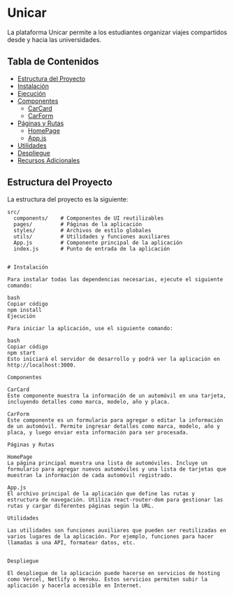 # Unicar

La plataforma Unicar permite a los estudiantes organizar viajes compartidos desde y hacia las universidades.

## Tabla de Contenidos

- [Estructura del Proyecto](#estructura-del-proyecto)
- [Instalación](#instalación)
- [Ejecución](#ejecución)
- [Componentes](#componentes)
  - [CarCard](#carcard)
  - [CarForm](#carform)
- [Páginas y Rutas](#páginas-y-rutas)
  - [HomePage](#homepage)
  - [App.js](#appjs)
- [Utilidades](#utilidades)
- [Despliegue](#despliegue)
- [Recursos Adicionales](#recursos-adicionales)

## Estructura del Proyecto

La estructura del proyecto es la siguiente:

```plaintext
src/
  components/    # Componentes de UI reutilizables
  pages/         # Páginas de la aplicación
  styles/        # Archivos de estilo globales
  utils/         # Utilidades y funciones auxiliares
  App.js         # Componente principal de la aplicación
  index.js       # Punto de entrada de la aplicación


# Instalación

Para instalar todas las dependencias necesarias, ejecute el siguiente comando:

bash
Copiar código
npm install
Ejecución

Para iniciar la aplicación, use el siguiente comando:

bash
Copiar código
npm start
Esto iniciará el servidor de desarrollo y podrá ver la aplicación en http://localhost:3000.

Componentes

CarCard
Este componente muestra la información de un automóvil en una tarjeta, incluyendo detalles como marca, modelo, año y placa.

CarForm
Este componente es un formulario para agregar o editar la información de un automóvil. Permite ingresar detalles como marca, modelo, año y placa, y luego enviar esta información para ser procesada.

Páginas y Rutas

HomePage
La página principal muestra una lista de automóviles. Incluye un formulario para agregar nuevos automóviles y una lista de tarjetas que muestran la información de cada automóvil registrado.

App.js
El archivo principal de la aplicación que define las rutas y estructura de navegación. Utiliza react-router-dom para gestionar las rutas y cargar diferentes páginas según la URL.

Utilidades

Las utilidades son funciones auxiliares que pueden ser reutilizadas en varios lugares de la aplicación. Por ejemplo, funciones para hacer llamadas a una API, formatear datos, etc.


Despliegue

El despliegue de la aplicación puede hacerse en servicios de hosting como Vercel, Netlify o Heroku. Estos servicios permiten subir la aplicación y hacerla accesible en Internet.
